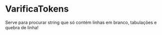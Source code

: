 VarificaTokens
==============

Serve para procurar string que só contém linhas em branco, tabulações e quebra de linha!
